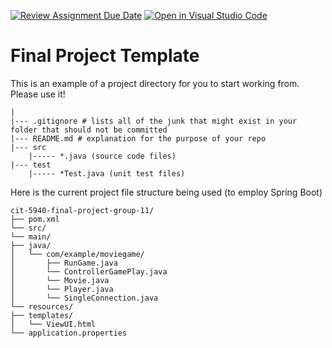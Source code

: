 [![Review Assignment Due Date](https://classroom.github.com/assets/deadline-readme-button-22041afd0340ce965d47ae6ef1cefeee28c7c493a6346c4f15d667ab976d596c.svg)](https://classroom.github.com/a/nK589Lr0)
[![Open in Visual Studio Code](https://classroom.github.com/assets/open-in-vscode-2e0aaae1b6195c2367325f4f02e2d04e9abb55f0b24a779b69b11b9e10269abc.svg)](https://classroom.github.com/online_ide?assignment_repo_id=18841681&assignment_repo_type=AssignmentRepo)
# Final Project Template

This is an example of a project directory for you to start working from. Please use it!

```text
|
|--- .gitignore # lists all of the junk that might exist in your folder that should not be committed
|--- README.md # explanation for the purpose of your repo
|--- src
    |----- *.java (source code files)
|--- test
    |----- *Test.java (unit test files)
```

Here is the current project file structure being used (to employ Spring Boot)
```text
cit-5940-final-project-group-11/
├── pom.xml
└── src/
└── main/
├── java/
│   └── com/example/moviegame/
│       ├── RunGame.java
│       └── ControllerGamePlay.java
│       └── Movie.java
│       └── Player.java
│       └── SingleConnection.java
└── resources/
├── templates/
│   └── ViewUI.html
└── application.properties

```